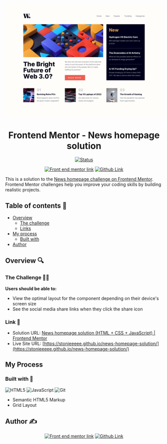 ![News homepage Sample Photo](./design/desktop-design.jpg)

<div align="center">

# Frontend Mentor - News homepage solution

[![Status][shield-link]][my-link] <br>

[shield-link]: https://img.shields.io/badge/STATUS-COMPLETE-00ff55
[my-link]: https://stackoverflow.com/questions/74156679/markdown-reference-link-with-shields-io-badges

[![Front end mentor link][shield-link2]][my-link2] [![Github Link][shield-link3]][my-link3]

</div>

This is a solution to the [News homepage challenge on Frontend Mentor](https://www.frontendmentor.io/challenges/news-homepage-H6SWTa1MFl). Frontend Mentor challenges help you improve your coding skills by building realistic projects.

## Table of contents 📌

- [Overview](#overview)
  - [The challenge](#the-challenge)
  - [Links](#links)
- [My process](#my-process)
  - [Built with](#built-with)
- [Author](#author)

## Overview 🔍

### The Challenge 🧗‍♂️

**Users should be able to:**

- View the optimal layout for the component depending on their device's screen size
- See the social media share links when they click the share icon

### Link 🔗

<!-- TBA LINKS -->

- Solution URL: [News homepage solution (HTML + CSS + JavaScript) | Frontend Mentor](https://www.frontendmentor.io/solutions/news-homepage-solution-5lN8mkMA5l)
- Live Site URL: [https://stonieeeee.github.io/news-homepage-solution/](https://stonieeeee.github.io/news-homepage-solution/)

## My Process

### Built with 🔨

<!-- Bagdes -->

![HTML5](https://img.shields.io/badge/HTML5-E34F26?style=for-the-badge&logo=html5&logoColor=white)
![JavaScript](https://img.shields.io/badge/javascript-%23323330.svg?style=for-the-badge&logo=javascript&logoColor=%23F7DF1E)
![Git](https://img.shields.io/badge/Git-F05032?style=for-the-badge&logo=git&logoColor=white)

- Semantic HTML5 Markup
- Grid Layout

## Author ✍️

<div align="center">
<!-- custom shield.io links -->

[![Front end mentor link][shield-link2]][my-link2] [![Github Link][shield-link3]][my-link3]

[shield-link2]: https://img.shields.io/badge/_Profile-EJ--STONIEEEEE-6abecd?style=for-the-badge&logo=frontendmentor&logoColor=6abecd
[my-link2]: https://www.frontendmentor.io/profile/Stonieeeee
[shield-link3]: https://img.shields.io/badge/_Github-EJ--STONIEEEEE-adbac7?style=for-the-badge&logo=github&logoColor=adbac7
[my-link3]: https://github.com/Stonieeeee

<div>
